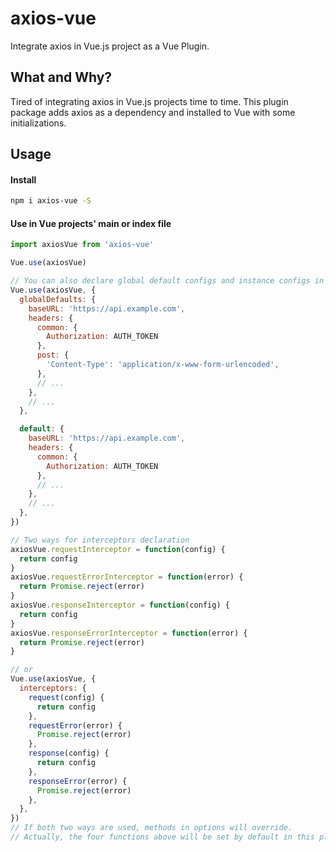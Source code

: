 # axios-vue

Integrate axios in Vue.js project as a Vue Plugin.

## What and Why?

Tired of integrating axios in Vue.js projects time to time. This plugin package adds axios as a dependency and installed to Vue with some initializations.

## Usage

#### Install

```bash
npm i axios-vue -S
```

#### Use in Vue projects' main or index file

```js
import axiosVue from 'axios-vue'

Vue.use(axiosVue)

// You can also declare global default configs and instance configs in plugin options.
Vue.use(axiosVue, {
  globalDefaults: {
    baseURL: 'https://api.example.com',
    headers: {
      common: {
        Authorization: AUTH_TOKEN
      },
      post: {
        'Content-Type': 'application/x-www-form-urlencoded',
      },
      // ...
    },
    // ...
  },

  default: {
    baseURL: 'https://api.example.com',
    headers: {
      common: {
        Authorization: AUTH_TOKEN
      },
      // ...
    },
    // ...
  },
})

// Two ways for interceptors declaration
axiosVue.requestInterceptor = function(config) {
  return config
}
axiosVue.requestErrorInterceptor = function(error) {
  return Promise.reject(error)
}
axiosVue.responseInterceptor = function(config) {
  return config
}
axiosVue.responseErrorInterceptor = function(error) {
  return Promise.reject(error)
}

// or
Vue.use(axiosVue, {
  interceptors: {
    request(config) {
      return config
    },
    requestError(error) {
      Promise.reject(error)
    },
    response(config) {
      return config
    },
    responseError(error) {
      Promise.reject(error)
    },
  },
})
// If both two ways are used, methods in options will override.
// Actually, the four functions above will be set by default in this plugin.
```
